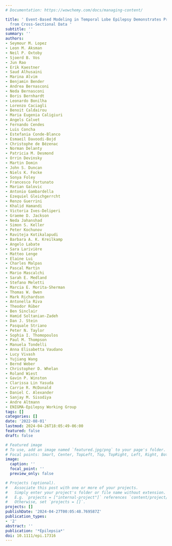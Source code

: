 ```yaml
---
# Documentation: https://wowchemy.com/docs/managing-content/

title: ' Event-Based Modeling in Temporal Lobe Epilepsy Demonstrates Progressive Atrophy
  from Cross-Sectional Data '
subtitle: ''
summary: ''
authors:
- Seymour M. Lopez
- Leon M. Aksman
- Neil P. Oxtoby
- Sjoerd B. Vos
- Jun Rao
- Erik Kaestner
- Saud Alhusaini
- Marina Alvim
- Benjamin Bender
- Andrea Bernasconi
- Neda Bernasconi
- Boris Bernhardt
- Leonardo Bonilha
- Lorenzo Caciagli
- Benoit Caldairou
- Maria Eugenia Caligiuri
- Angels Calvet
- Fernando Cendes
- Luis Concha
- Estefania Conde-Blanco
- Esmaeil Davoodi-Bojd
- Christophe de Bézenac
- Norman Delanty
- Patricia M. Desmond
- Orrin Devinsky
- Martin Domin
- John S. Duncan
- Niels K. Focke
- Sonya Foley
- Francesco Fortunato
- Marian Galovic
- Antonio Gambardella
- Ezequiel Gleichgerrcht
- Renzo Guerrini
- Khalid Hamandi
- Victoria Ives-Deliperi
- Graeme D. Jackson
- Neda Jahanshad
- Simon S. Keller
- Peter Kochunov
- Raviteja Kotikalapudi
- Barbara A. K. Kreilkamp
- Angelo Labate
- Sara Larivière
- Matteo Lenge
- Elaine Lui
- Charles Malpas
- Pascal Martin
- Mario Mascalchi
- Sarah E. Medland
- Stefano Meletti
- Marcia E. Morita-Sherman
- Thomas W. Owen
- Mark Richardson
- Antonella Riva
- Theodor Rüber
- Ben Sinclair
- Hamid Soltanian-Zadeh
- Dan J. Stein
- Pasquale Striano
- Peter N. Taylor
- Sophia I. Thomopoulos
- Paul M. Thompson
- Manuela Tondelli
- Anna Elisabetta Vaudano
- Lucy Vivash
- Yujiang Wang
- Bernd Weber
- Christopher D. Whelan
- Roland Wiest
- Gavin P. Winston
- Clarissa Lin Yasuda
- Carrie R. McDonald
- Daniel C. Alexander
- Sanjay M. Sisodiya
- Andre Altmann
- ENIGMA-Epilepsy Working Group
tags: []
categories: []
date: '2022-08-01'
lastmod: 2024-04-26T18:05:49-06:00
featured: false
draft: false

# Featured image
# To use, add an image named `featured.jpg/png` to your page's folder.
# Focal points: Smart, Center, TopLeft, Top, TopRight, Left, Right, BottomLeft, Bottom, BottomRight.
image:
  caption: ''
  focal_point: ''
  preview_only: false

# Projects (optional).
#   Associate this post with one or more of your projects.
#   Simply enter your project's folder or file name without extension.
#   E.g. `projects = ["internal-project"]` references `content/project/deep-learning/index.md`.
#   Otherwise, set `projects = []`.
projects: []
publishDate: '2024-04-27T00:05:48.769587Z'
publication_types:
- '2'
abstract: ''
publication: '*Epilepsia*'
doi: 10.1111/epi.17316
---
```

